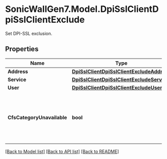 # SonicWallGen7.Model.DpiSslClientDpiSslClientExclude
Set DPI-SSL exclusion.

## Properties

Name | Type | Description | Notes
------------ | ------------- | ------------- | -------------
**Address** | [**DpiSslClientDpiSslClientExcludeAddress**](DpiSslClientDpiSslClientExcludeAddress.md) |  | [optional] 
**Service** | [**DpiSslClientDpiSslClientExcludeService**](DpiSslClientDpiSslClientExcludeService.md) |  | [optional] 
**User** | [**DpiSslClientDpiSslClientExcludeUser**](DpiSslClientDpiSslClientExcludeUser.md) |  | [optional] 
**CfsCategoryUnavailable** | **bool** | Enable exclude connection if content filter category is not available. | [optional] 

[[Back to Model list]](../README.md#documentation-for-models) [[Back to API list]](../README.md#documentation-for-api-endpoints) [[Back to README]](../README.md)


